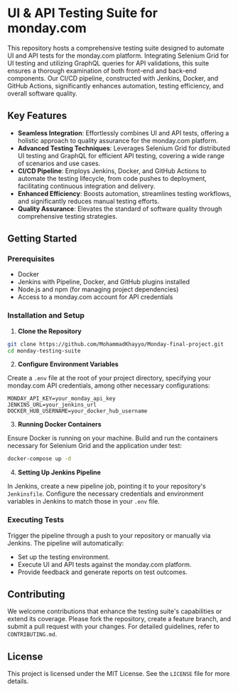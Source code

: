 # UI & API Testing Suite for monday.com

This repository hosts a comprehensive testing suite designed to automate UI and API tests for the monday.com platform. Integrating Selenium Grid for UI testing and utilizing GraphQL queries for API validations, this suite ensures a thorough examination of both front-end and back-end components. Our CI/CD pipeline, constructed with Jenkins, Docker, and GitHub Actions, significantly enhances automation, testing efficiency, and overall software quality.

## Key Features

- **Seamless Integration**: Effortlessly combines UI and API tests, offering a holistic approach to quality assurance for the monday.com platform.
- **Advanced Testing Techniques**: Leverages Selenium Grid for distributed UI testing and GraphQL for efficient API testing, covering a wide range of scenarios and use cases.
- **CI/CD Pipeline**: Employs Jenkins, Docker, and GitHub Actions to automate the testing lifecycle, from code pushes to deployment, facilitating continuous integration and delivery.
- **Enhanced Efficiency**: Boosts automation, streamlines testing workflows, and significantly reduces manual testing efforts.
- **Quality Assurance**: Elevates the standard of software quality through comprehensive testing strategies.

## Getting Started

### Prerequisites

- Docker
- Jenkins with Pipeline, Docker, and GitHub plugins installed
- Node.js and npm (for managing project dependencies)
- Access to a monday.com account for API credentials

### Installation and Setup

1. **Clone the Repository**

```sh
git clone https://github.com/MohammadKhayyo/Monday-final-project.git
cd monday-testing-suite
```

2. **Configure Environment Variables**

Create a `.env` file at the root of your project directory, specifying your monday.com API credentials, among other necessary configurations:

```
MONDAY_API_KEY=your_monday_api_key
JENKINS_URL=your_jenkins_url
DOCKER_HUB_USERNAME=your_docker_hub_username
```

3. **Running Docker Containers**

Ensure Docker is running on your machine. Build and run the containers necessary for Selenium Grid and the application under test:

```sh
docker-compose up -d
```

4. **Setting Up Jenkins Pipeline**

In Jenkins, create a new pipeline job, pointing it to your repository's `Jenkinsfile`. Configure the necessary credentials and environment variables in Jenkins to match those in your `.env` file.

### Executing Tests

Trigger the pipeline through a push to your repository or manually via Jenkins. The pipeline will automatically:

- Set up the testing environment.
- Execute UI and API tests against the monday.com platform.
- Provide feedback and generate reports on test outcomes.

## Contributing

We welcome contributions that enhance the testing suite's capabilities or extend its coverage. Please fork the repository, create a feature branch, and submit a pull request with your changes. For detailed guidelines, refer to `CONTRIBUTING.md`.

## License

This project is licensed under the MIT License. See the `LICENSE` file for more details.
